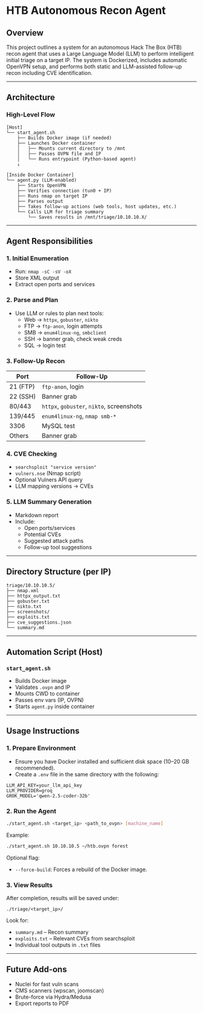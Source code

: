 # HTB Autonomous Recon Agent

## Overview

This project outlines a system for an autonomous Hack The Box (HTB) recon agent that uses a Large Language Model (LLM) to perform intelligent initial triage on a target IP. The system is Dockerized, includes automatic OpenVPN setup, and performs both static and LLM-assisted follow-up recon including CVE identification.

---

## Architecture

### High-Level Flow

```text
[Host]
└── start_agent.sh
    ├── Builds Docker image (if needed)
    ├── Launches Docker container
    │   ├── Mounts current directory to /mnt
    │   ├── Passes OVPN file and IP
    │   └── Runs entrypoint (Python-based agent)
    ↓

[Inside Docker Container]
└── agent.py (LLM-enabled)
    ├── Starts OpenVPN
    ├── Verifies connection (tun0 + IP)
    ├── Runs nmap on target IP
    ├── Parses output
    ├── Takes follow-up actions (web tools, host updates, etc.)
    └── Calls LLM for triage summary
        └── Saves results in /mnt/triage/10.10.10.X/
```

---

## Agent Responsibilities

### 1. Initial Enumeration
- Run: `nmap -sC -sV -oX`
- Store XML output
- Extract open ports and services

### 2. Parse and Plan
- Use LLM or rules to plan next tools:
  - Web → `httpx`, `gobuster`, `nikto`
  - FTP → `ftp-anon`, login attempts
  - SMB → `enum4linux-ng`, `smbclient`
  - SSH → banner grab, check weak creds
  - SQL → login test

### 3. Follow-Up Recon

| Port | Follow-Up |
|------|-----------|
| 21 (FTP) | `ftp-anon`, login |
| 22 (SSH) | Banner grab |
| 80/443 | `httpx`, `gobuster`, `nikto`, screenshots |
| 139/445 | `enum4linux-ng`, `nmap smb-*` |
| 3306 | MySQL test |
| Others | Banner grab |

### 4. CVE Checking
- `searchsploit "service version"`
- `vulners.nse` (Nmap script)
- Optional Vulners API query
- LLM mapping versions → CVEs

### 5. LLM Summary Generation
- Markdown report
- Include:
  - Open ports/services
  - Potential CVEs
  - Suggested attack paths
  - Follow-up tool suggestions

---

## Directory Structure (per IP)

```
triage/10.10.10.5/
├── nmap.xml
├── httpx_output.txt
├── gobuster.txt
├── nikto.txt
├── screenshots/
├── exploits.txt
├── cve_suggestions.json
└── summary.md
```

---

## Automation Script (Host)

### `start_agent.sh`
- Builds Docker image
- Validates `.ovpn` and IP
- Mounts CWD to container
- Passes env vars (IP, OVPN)
- Starts `agent.py` inside container

---

## Usage Instructions

### 1. Prepare Environment
- Ensure you have Docker installed and sufficient disk space (10–20 GB recommended).
- Create a `.env` file in the same directory with the following:

```env
LLM_API_KEY=your_llm_api_key
LLM_PROVIDER=groq
GROK_MODEL='qwen-2.5-coder-32b'
```

### 2. Run the Agent

```bash
./start_agent.sh <target_ip> <path_to_ovpn> [machine_name]
```

Example:

```bash
./start_agent.sh 10.10.10.5 ~/htb.ovpn forest
```

Optional flag:
- `--force-build`: Forces a rebuild of the Docker image.

### 3. View Results

After completion, results will be saved under:

```
./triage/<target_ip>/
```

Look for:
- `summary.md` – Recon summary
- `exploits.txt` – Relevant CVEs from searchsploit
- Individual tool outputs in `.txt` files

---


## Future Add-ons

- Nuclei for fast vuln scans
- CMS scanners (wpscan, joomscan)
- Brute-force via Hydra/Medusa
- Export reports to PDF

